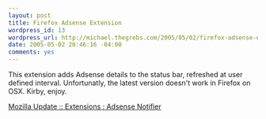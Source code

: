 ```yaml
--- 
layout: post
title: Firefox Adsense Extension
wordpress_id: 13
wordpress_url: http://michael.thegrebs.com/2005/05/02/firefox-adsense-extension/
date: 2005-05-02 20:46:16 -04:00
comments: yes
---
```

<p>This extension adds Adsense details to the status bar, refreshed at user defined interval.  Unfortunatly, the latest version doesn't work in Firefox on OSX. Kirby, enjoy.</p>

<p><a href="https://addons.update.mozilla.org/extensions/moreinfo.php?application=firefox&#038;category=Miscellaneous&#038;id=500">Mozilla Update :: Extensions : Adsense Notifier</a></p>
